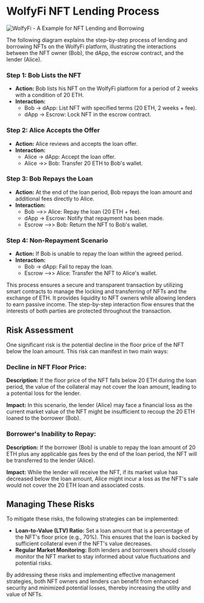 # WolfyFi NFT Lending Process

![WolfyFi - A Example for NFT Lending and Borrowing](../images/example_design_scheme.png)

The following diagram explains the step-by-step process of lending and borrowing NFTs on the WolfyFi platform, illustrating the interactions between the NFT owner (Bob), the dApp, the escrow contract, and the lender (Alice).

### Step 1: Bob Lists the NFT

- **Action:** Bob lists his NFT on the WolfyFi platform for a period of 2 weeks with a condition of 20 ETH.
- **Interaction:**
  - Bob -> dApp: List NFT with specified terms (20 ETH, 2 weeks + fee).
  - dApp -> Escrow: Lock NFT in the escrow contract.

### Step 2: Alice Accepts the Offer

- **Action:** Alice reviews and accepts the loan offer.
- **Interaction:**
  - Alice -> dApp: Accept the loan offer.
  - Alice ->> Bob: Transfer 20 ETH to Bob's wallet.

### Step 3: Bob Repays the Loan

- **Action:** At the end of the loan period, Bob repays the loan amount and additional fees directly to Alice.
- **Interaction:**
  - Bob -->> Alice: Repay the loan (20 ETH + fee).
  - dApp -> Escrow: Notify that repayment has been made.
  - Escrow -->> Bob: Return the NFT to Bob's wallet.

### Step 4: Non-Repayment Scenario

- **Action:** If Bob is unable to repay the loan within the agreed period.
- **Interaction:**
  - Bob -> dApp: Fail to repay the loan.
  - Escrow -->> Alice: Transfer the NFT to Alice's wallet.

This process ensures a secure and transparent transaction by utilizing smart contracts to manage the locking and transferring of NFTs and the exchange of ETH. It provides liquidity to NFT owners while allowing lenders to earn passive income. The step-by-step interaction flow ensures that the interests of both parties are protected throughout the transaction.

## Risk Assessment

One significant risk is the potential decline in the floor price of the NFT below the loan amount. This risk can manifest in two main ways:

### Decline in NFT Floor Price:

**Description:** If the floor price of the NFT falls below 20 ETH during the loan period, the value of the collateral may not cover the loan amount, leading to a potential loss for the lender.

**Impact:** In this scenario, the lender (Alice) may face a financial loss as the current market value of the NFT might be insufficient to recoup the 20 ETH loaned to the borrower (Bob).

### Borrower's Inability to Repay:

**Description:** If the borrower (Bob) is unable to repay the loan amount of 20 ETH plus any applicable gas fees by the end of the loan period, the NFT will be transferred to the lender (Alice).

**Impact:** While the lender will receive the NFT, if its market value has decreased below the loan amount, Alice might incur a loss as the NFT's sale would not cover the 20 ETH loan and associated costs.


## Managing These Risks

To mitigate these risks, the following strategies can be implemented:

- **Loan-to-Value (LTV) Ratio:** Set a loan amount that is a percentage of the NFT's floor price (e.g., 70%). This ensures that the loan is backed by sufficient collateral even if the NFT's value decreases.
- **Regular Market Monitoring:** Both lenders and borrowers should closely monitor the NFT market to stay informed about value fluctuations and potential risks.

By addressing these risks and implementing effective management strategies, both NFT owners and lenders can benefit from enhanced security and minimized potential losses, thereby increasing the utility and value of NFTs.
